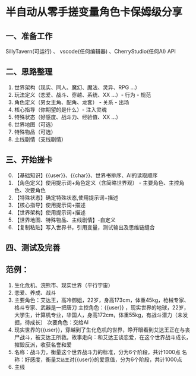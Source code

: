 # 半自动从零手搓变量角色卡保姆级分享

## 一、准备工作

SillyTavern(可运行) 、 vscode(任何编辑器) 、CherryStudio(任何AI)
API

## 二、思路整理

1. 世界架构（现实、同人、魔幻、魔法、灵异、RPG ...）
2. 玩法定义（恋爱、战斗、穿越、系统、XX ...）- 行为 - 规范
3. 角色定义（男女主角、配角、龙套） - 关系 - 出场
4. 核心指导（你期望的是什么）- 注入灵魂
5. 特殊状态（好感度、战斗力、经验值、XX ...）
6. 世界地图（可选）
7. 特殊物品（可选）
8. 主线剧情（支线剧情）

## 三、开始搓卡

0. 【基础知识】{{user}}、{{char}}、世界书排序、AI的读取顺序
1. 【角色定义】使用提示词+角色定义（含简略世界观） - 主要角色、主控角色、次要角色
2. 【特殊状态】确定特殊状态,使用提示词+描述
3. 【核心指导】使用提示词+描述
4. 【世界架构】使用提示词+描述
5. 【世界地图、特殊物品、主线剧情】-自定义
6. 【复制粘贴】写入世界书，引用变量，测试输出及思维链缝合

## 四、测试及完善

## 范例：

1. 生化危机、浣熊市、现实世界（平行宇宙）
2. 恋爱、养成、战斗
3. 主要角色：艾达王，高冷御姐，22岁，身高173cm，体重45kg，枪械专家、格斗专家、武器是一把唐刀
   主控角色：{{user}} ，现实世界的地球，22岁，大学生，计算机专业，华国人，身高172cm，体重55kg，有战斗潜力（未发掘，待成长）
   次要角色：交给AI  
4. 现实世界的{{user}}，穿越到了生化危机的世界，睁开眼看到艾达王正在与丧尸战斗，被艾达王所救。故事走向：和艾达王谈恋爱，在这个世界战斗成长，摧毁反派，收获名誉和爱
5. 名称：战斗力，衡量这个世界战斗力的标准，分为6个阶段，共计1000点
   名称：好感度，衡量`艾达王`对{{user}}的爱意值，分为6个阶段，共计1000点
6. 主线